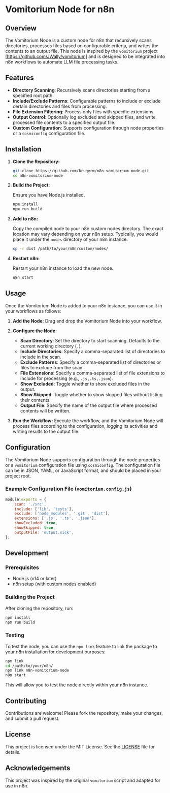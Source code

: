 # Vomitorium Node for n8n

## Overview

The Vomitorium Node is a custom node for n8n that recursively scans directories, processes files based on configurable criteria, and writes the contents to an output file. This node is inspired by the `vomitorium` project [https://github.com/JWally/vomitorium] and is designed to be integrated into n8n workflows to automate LLM file processing tasks.

## Features

- **Directory Scanning**: Recursively scans directories starting from a specified root path.
- **Include/Exclude Patterns**: Configurable patterns to include or exclude certain directories and files from processing.
- **File Extension Filtering**: Process only files with specific extensions.
- **Output Control**: Optionally log excluded and skipped files, and write processed file contents to a specified output file.
- **Custom Configuration**: Supports configuration through node properties or a `cosmiconfig` configuration file.

## Installation

1. **Clone the Repository:**

   ```bash
   git clone https://github.com/krugerm/n8n-vomitorium-node.git
   cd n8n-vomitorium-node
   ```

2. **Build the Project:**

   Ensure you have Node.js installed.

   ```bash
   npm install
   npm run build
   ```

3. **Add to n8n:**

   Copy the compiled node to your n8n custom nodes directory. The exact location may vary depending on your n8n setup. Typically, you would place it under the `nodes` directory of your n8n instance.

   ```bash
   cp -r dist /path/to/your/n8n/custom/nodes/
   ```

4. **Restart n8n:**

   Restart your n8n instance to load the new node.

   ```bash
   n8n start
   ```

## Usage

Once the Vomitorium Node is added to your n8n instance, you can use it in your workflows as follows:

1. **Add the Node:**
   Drag and drop the Vomitorium Node into your workflow.

2. **Configure the Node:**

   - **Scan Directory**: Set the directory to start scanning. Defaults to the current working directory (`.`).
   - **Include Directories**: Specify a comma-separated list of directories to include in the scan.
   - **Exclude Patterns**: Specify a comma-separated list of directories or files to exclude from the scan.
   - **File Extensions**: Specify a comma-separated list of file extensions to include for processing (e.g., `.js,.ts,.json`).
   - **Show Excluded**: Toggle whether to show excluded files in the output.
   - **Show Skipped**: Toggle whether to show skipped files without listing their contents.
   - **Output File**: Specify the name of the output file where processed contents will be written.

3. **Run the Workflow:**
   Execute the workflow, and the Vomitorium Node will process files according to the configuration, logging its activities and writing results to the output file.

## Configuration

The Vomitorium Node supports configuration through the node properties or a `vomitorium` configuration file using `cosmiconfig`. The configuration file can be in JSON, YAML, or JavaScript format, and should be placed in your project root.

### Example Configuration File (`vomitorium.config.js`)

```javascript
module.exports = {
	scan: './src',
	include: ['lib', 'tests'],
	exclude: ['node_modules', '.git', 'dist'],
	extensions: ['.js', '.ts', '.json'],
	showExcluded: true,
	showSkipped: true,
	outputFile: 'output.sick',
};
```

## Development

### Prerequisites

- Node.js (v14 or later)
- n8n setup (with custom nodes enabled)

### Building the Project

After cloning the repository, run:

```bash
npm install
npm run build
```

### Testing

To test the node, you can use the `npm link` feature to link the package to your n8n installation for development purposes:

```bash
npm link
cd /path/to/your/n8n/
npm link n8n-vomitorium-node
n8n start
```

This will allow you to test the node directly within your n8n instance.

## Contributing

Contributions are welcome! Please fork the repository, make your changes, and submit a pull request.

## License

This project is licensed under the MIT License. See the [LICENSE](LICENSE) file for details.

## Acknowledgements

This project was inspired by the original `vomitorium` script and adapted for use in n8n.
